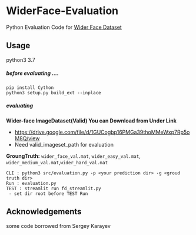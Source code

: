# WiderFace-Evaluation
Python Evaluation Code for [Wider Face Dataset](http://mmlab.ie.cuhk.edu.hk/projects/WIDERFace/)


## Usage
python3 3.7

##### before evaluating ....

````
pip install Cython
python3 setup.py build_ext --inplace
````

##### evaluating
**Wider-face ImageDataset(Valid) You can Download from Under Link**
- https://drive.google.com/file/d/1GUCogbp16PMGa39thoMMeWxp7Rp5oM8Q/view
- Need valid_imageset_path for evaluation

**GroungTruth:** `wider_face_val.mat`, `wider_easy_val.mat`, `wider_medium_val.mat`,`wider_hard_val.mat`

````
CLI : python3 src/evaluation.py -p <your prediction dir> -g <groud truth dir>
Run : evaluation.py 
TEST : streamlit run fd_streamlit.py 
 - set dir root before TEST Run
````

## Acknowledgements
some code borrowed from Sergey Karayev